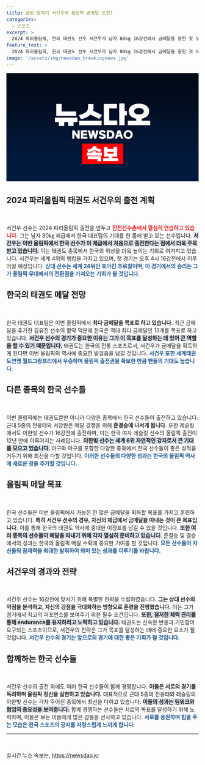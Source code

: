```yaml
---
title: 금빛 발차기 서건우의 올림픽 금메달 도전!
categories:
  - 스포츠
excerpt: >
  2024 파리올림픽, 한국 태권도 선수 서건우가 남자 80kg 16강전에서 금메달을 향한 첫 도전에 나선다. 세계 4위의 그가 올림픽 무대에서 역대 첫 주자로 나서는 순간, 팬들의 관심이 집중되고 있다!
feature_text: >
  2024 파리올림픽, 한국 태권도 선수 서건우가 남자 80kg 16강전에서 금메달을 향한 첫 도전에 나선다. 세계 4위의 그가 올림픽 무대에서 역대 첫 주자로 나서는 순간, 팬들의 관심이 집중되고 있다!
image: '/assets/img/newsdao_breakingnews.jpg'
---
```


<p><img src="/assets/img/newsdao_breakingnews.jpg" alt="cryptoinkorea 속보" /></p>

<h2 data-ke-size="size26">2024 파리올림픽 태권도 서건우의 출전 계획</h2>

<p data-ke-size="size16">&nbsp;</p>

<p>서건우 선수는 2024 파리올림픽 출전을 앞두고 <b><span style="color: #ee2323;">진천선수촌에서 열심히 연습하고 있습니다.</span></b> 그는 남자 80㎏ 체급에서 한국 대표팀의 기대를 한 몸에 받고 있는 선수입니다. <b><span style="background-color: #21538527;">서건우는 이번 올림픽에서 한국 선수가 이 체급에서 처음으로 출전한다는 점에서 더욱 주목받고 있습니다.</span></b> 이는 태권도 종목에서 한국의 위상을 더욱 높이는 기회로 여겨지고 있습니다. 서건우는 세계 4위의 랭킹을 가지고 있으며, 첫 경기는 오후 4시 16강전에서 이루어질 예정입니다. <b><span style="color: #1a5490;">상대 선수는 세계 24위인 호아킨 추르칠이며, 이 경기에서의 승리는 그가 올림픽 무대에서의 전환점을 가져오는 기회가 될 것입니다.</span></b></p>

<h2 data-ke-size="size26">한국의 태권도 메달 전망</h2>

<p data-ke-size="size16">&nbsp;</p>

<p>한국 태권도 대표팀은 이번 올림픽에서 <b><span style="ee2323;">최다 금메달을 목표로 하고 있습니다.</span></b> 최근 금메달을 추가한 김유진 선수의 활약 덕분에 한국은 역대 최다 금메달인 13개를 목표로 하고 있습니다. <b><span style="background-color: #21538527;">서건우 선수의 경기가 중요한 이유는 그가 이 목표를 달성하는 데 있어 큰 역할을 할 수 있기 때문입니다.</span></b> 태권도는 한국의 전통 스포츠로서, 서건우가 금메달을 획득하게 된다면 이번 올림픽의 역사에 중요한 발걸음을 남길 것입니다. <b><span style="color: #1a5490;">서건우 또한 세계태권도연맹 월드그랑프리에서 우승하며 올림픽 출전권을 확보한 만큼 팬들의 기대도 높습니다.</span></b></p>

<h2 data-ke-size="size26">다른 종목의 한국 선수들</h2>

<p data-ke-size="size16">&nbsp;</p>

<p>이번 올림픽에는 태권도뿐만 아니라 다양한 종목에서 한국 선수들이 출전하고 있습니다. 근대 5종의 전웅태와 서창완은 메달 경쟁을 위해 <b><span style="ee2323;">준결승에 나서게 됩니다.</span></b> 또한 레슬링에서도 이한빛 선수가 16강전에 출전하며, 이는 한국 여자 레슬링 선수의 올림픽 출전이 12년 만에 이루어지는 사례입니다. <b><span style="background-color: #21538527;">이한빛 선수는 세계 6위 자연적인 강자로서 큰 기대를 모으고 있습니다.</span></b> 야구와 야구를 포함한 다양한 종목에서 한국 선수들이 좋은 성적을 거두기 위해 최선을 다할 것입니다. <b><span style="color: #1a5490;">이러한 선수들의 다양한 성과는 한국의 올림픽 역사에 새로운 장을 추가할 것입니다.</span></b></p>

<h2 data-ke-size="size26">올림픽 메달 목표</h2>

<p data-ke-size="size16">&nbsp;</p>

<p>한국 선수들은 이번 올림픽에서 가능한 한 많은 금메달을 획득할 목표를 가지고 훈련하고 있습니다. <b><span style="ee2323;">특히 서건우 선수의 경우, 자신의 체급에서 금메달을 따내는 것이 큰 목표입니다.</span></b> 이를 통해 한국의 태권도 역사에 중대한 이정표를 남길 수 있을 것입니다. <b><span style="background-color: #21538527;">또한 여러 종목의 선수들이 메달을 따내기 위해 각자 열심히 준비하고 있습니다.</span></b> 준결승 및 결승에서의 성과는 한국의 올림픽 메달 수확에 중요한 기여를 할 것입니다. <b><span style="color: #1a5490;">모든 선수들이 자신들의 잠재력을 최대한 발휘하여 의미 있는 성과를 이루기를 바랍니다.</span></b></p>

<h2 data-ke-size="size26">서건우의 경과와 전략</h2>

<p data-ke-size="size16">&nbsp;</p>

<p>서건우 선수는 16강전에 맞서기 위해 특별한 전략을 수립하였습니다. <b><span style="ee2323;">그는 상대 선수의 약점을 분석하고, 자신의 강점을 극대화하는 방향으로 훈련을 진행했습니다.</span></b> 이는 그가 경기에서 최고의 퍼포먼스를 보여주기 위한 필수 조건입니다. <b><span style="background-color: #21538527;">또한, 철저한 체력 관리를 통해 endurance를 유지하려고 노력하고 있습니다.</span></b> 태권도는 신속한 반응과 기민함이 요구되는 스포츠이므로, 서건우의 전략은 그가 목표를 달성하는 데에 중요한 요소가 될 것입니다. <b><span style="color: #1a5490;">서건우 선수의 경기는 앞으로의 경기에 대한 좋은 기회가 될 것입니다.</span></b></p>

<h2 data-ke-size="size26">함께하는 한국 선수들</h2>

<p data-ke-size="size16">&nbsp;</p>

<p>서건우 선수의 출전 외에도 여러 한국 선수들이 함께 경쟁합니다. <b><span style="ee2323;">이들은 서로의 경기를 독려하며 올림픽 정신을 실현하고 있습니다.</span></b> 대표적으로 근대 5종의 전웅태와 레슬링의 이한빛 선수는 각자 주어진 종목에서 최선을 다하고 있습니다. <b><span style="background-color: #21538527;">이들의 성과는 팀워크와 협업의 중요성을 보여줍니다.</span></b> 함께 경쟁하는 선수들은 서로의 목표를 달성하기 위해 노력하며, 이들은 보는 이들에게 많은 감동을 선사하고 있습니다. <b><span style="color: #1a5490;">서로를 응원하며 힘을 주는 모습은 한국 스포츠의 긍지를 자랑스럽게 느끼게 합니다.</span></b></p>

<hr style="height: 1px; border: none; background-color: #000;"/>

<p data-ke-size="size16">&nbsp;</p>
실시간 뉴스 속보는, <a href="https://newsdao.kr" rel="dofollow">https://newsdao.kr</a>


